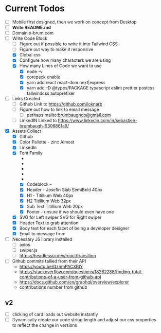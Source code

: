 # **Current Todos**

- [ ] Mobile first designed, then we work on concept from Desktop
- [ ] **Write README.md**
- [ ] Domain s-brum.com
- [ ] Write Code Block
  - [ ] Figure out if possible to write it into Tailwind CSS
  - [ ] Figure out way to make it responsive 
  - [x] Global css 
  - [x] Configure how many characters we are using
  - [x] How many Lines of Code we want to use
    - [x] node -v 
    - [x] corepack enable
    - [x] yarn add react react-dom next|express
    - [x] yarn add -D @types/PACKAGE typescript eslint prettier postcss tailwindcss autoprefixer
- [ ] Links Created
  - [ ] Github Link to https://github.com/loknarb
  - [ ] Figure out how to link to email message
    - [ ] perhaps mailto:brumbaughco@gmail.com
  - [ ] LinkedIN Linked to https://www.linkedin.com/in/sebastien-brumbaugh-9306861a9/ 
- [x] Assets Collect
  - [x] Github
  - [x] Color Pallette  - zinc Almost
  - [x] LinkedIn
  - [x] Font Family 
      - <link rel="preconnect" href="https://fonts.googleapis.com">
      - <link rel="preconnect" href="https://fonts.gstatic.com" crossorigin>
      - <link href="https://fonts.googleapis.com/css2?family=Space+Mono:ital,wght@0,400;0,700;1,400&display=swap" rel="stylesheet"> 
      - <link href="https://fonts.googleapis.com/css2?family=Josefin+Slab:wght@600&display=swap" rel="stylesheet"> 
      - <link href="https://fonts.googleapis.com/css2?family=Titillium+Web:ital,wght@0,400;0,600;0,700;1,400;1,600&display=swap" rel="stylesheet"> 
    - [x] Codeblock - 
    - [x] Header - Josefin Slab SemiBold 40px 
    - [x] H1 - Titillium Web 40px
    - [x] H2  Titillium Web 32px
    - [x] Sub Text Titillium Web 20px
    - [x] Footer - unsure if we should even have one
  - [x] SVG for Left swiper SVG for Right swiper
  - [x] Header Text to grab attention
  - [x] Body text for each facet of being a developer designer
  - [x] Email to message from
- [ ] Necessary JS library installed
  - [ ] axios
  - [ ] swiper.js
  - [ ] https://headlessui.dev/react/transition

- [ ] Github commits tallied from their API
  - https://youtu.be/GznmPACXBlY
  - https://stackoverflow.com/questions/18262288/finding-total-contributions-of-a-user-from-github-api
  - https://docs.github.com/en/graphql/overview/explorer
  - contributions number from github









## v2 
- [ ] clicking of card loads out website instantly
- [ ] Dynamically create our code string length and adjust our css properties to reflect the change in versions